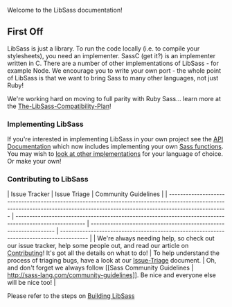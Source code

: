Welcome to the LibSass documentation!

## First Off

LibSass is just a library. To run the code locally (i.e. to compile your stylesheets), you need an implementer. SassC (get it?) is an implementer written in C. There are a number of other implementations of LibSass - for example Node. We encourage you to write your own port - the whole point of LibSass is that we want to bring Sass to many other languages, not just Ruby!

We're working hard on moving to full parity with Ruby Sass... learn more at the [The-LibSass-Compatibility-Plan](compatibility-plan.md)!

### Implementing LibSass

If you're interested in implementing LibSass in your own project see the [API Documentation](api-doc.md) which now includes implementing
your own [Sass functions](api-function.md). You may wish to [look at other implementations](implementations.md) for your language of choice.
Or make your own!

### Contributing to LibSass

| Issue Tracker                                                                                                                                                                     | Issue Triage                                                                                            | Community Guidelines                                              |
| --------------------------------------------------------------------------------------------------------------------------------------------------------------------------------- | ------------------------------------------------------------------------------------------------------- | ----------------------------------------------------------------- | ---------------------------------------------------------------------------------------- |
| We're always needing help, so check out our issue tracker, help some people out, and read our article on [Contributing](contributing.md)! It's got all the details on what to do! | To help understand the process of triaging bugs, have a look at our [Issue-Triage](triage.md) document. | Oh, and don't forget we always follow [[Sass Community Guidelines | http://sass-lang.com/community-guidelines]]. Be nice and everyone else will be nice too! |

Please refer to the steps on [Building LibSass](build.md)
